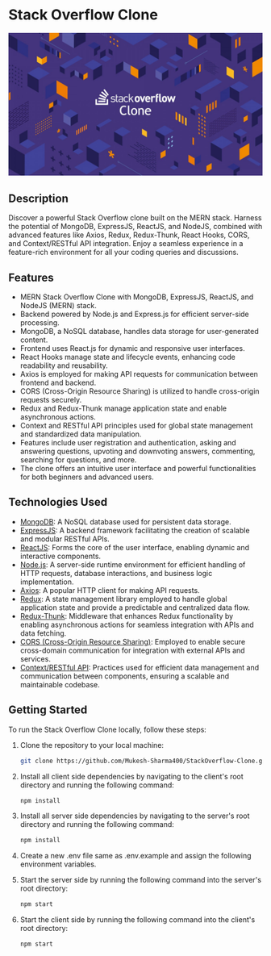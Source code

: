 # Stack Overflow Clone

![Stack Overflow Clone](./thumbnail.jpg)

## Description

Discover a powerful Stack Overflow clone built on the MERN stack. Harness the potential of MongoDB, ExpressJS, ReactJS, and NodeJS, combined with advanced features like Axios, Redux, Redux-Thunk, React Hooks, CORS, and Context/RESTful API integration. Enjoy a seamless experience in a feature-rich environment for all your coding queries and discussions.

## Features

- MERN Stack Overflow Clone with MongoDB, ExpressJS, ReactJS, and NodeJS (MERN) stack.
- Backend powered by Node.js and Express.js for efficient server-side processing.
- MongoDB, a NoSQL database, handles data storage for user-generated content.
- Frontend uses React.js for dynamic and responsive user interfaces.
- React Hooks manage state and lifecycle events, enhancing code readability and reusability.
- Axios is employed for making API requests for communication between frontend and backend.
- CORS (Cross-Origin Resource Sharing) is utilized to handle cross-origin requests securely.
- Redux and Redux-Thunk manage application state and enable asynchronous actions.
- Context and RESTful API principles used for global state management and standardized data manipulation.
- Features include user registration and authentication, asking and answering questions, upvoting and downvoting answers, commenting, searching for questions, and more.
- The clone offers an intuitive user interface and powerful functionalities for both beginners and advanced users.

## Technologies Used

- [MongoDB](https://www.mongodb.com/): A NoSQL database used for persistent data storage.
- [ExpressJS](https://expressjs.com/): A backend framework facilitating the creation of scalable and modular RESTful APIs.
- [ReactJS](https://reactjs.org/): Forms the core of the user interface, enabling dynamic and interactive components.
- [Node.js](https://nodejs.org/): A server-side runtime environment for efficient handling of HTTP requests, database interactions, and business logic implementation.
- [Axios](https://axios-http.com/): A popular HTTP client for making API requests.
- [Redux](https://redux.js.org/): A state management library employed to handle global application state and provide a predictable and centralized data flow.
- [Redux-Thunk](https://github.com/reduxjs/redux-thunk): Middleware that enhances Redux functionality by enabling asynchronous actions for seamless integration with APIs and data fetching.
- [CORS (Cross-Origin Resource Sharing)](https://developer.mozilla.org/en-US/docs/Web/HTTP/CORS): Employed to enable secure cross-domain communication for integration with external APIs and services.
- [Context/RESTful API](https://restfulapi.net/rest-architectural-constraints/): Practices used for efficient data management and communication between components, ensuring a scalable and maintainable codebase.

## Getting Started

To run the Stack Overflow Clone locally, follow these steps:

1. Clone the repository to your local machine:

   ```bash
   git clone https://github.com/Mukesh-Sharma400/StackOverflow-Clone.git
   ```

2. Install all client side dependencies by navigating to the client's root directory and running the following command:

   ```bash
   npm install
   ```

3. Install all server side dependencies by navigating to the server's root directory and running the following command:

   ```bash
   npm install
   ```

4. Create a new .env file same as .env.example and assign the following environment variables.

5. Start the server side by running the following command into the server's root directory:

   ```bash
   npm start
   ```

6. Start the client side by running the following command into the client's root directory:

   ```bash
   npm start
   ```
